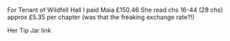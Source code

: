For Tenant of Wildfell Hall I paid Maia £150.46
She read chs 16-44 (28 chs) approx £5.35 per chapter (was that the freaking exchange rate?!)

Her Tip Jar link